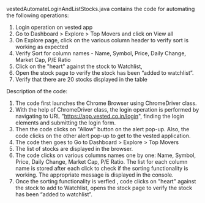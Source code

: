 vestedAutomateLoginAndListStocks.java contains the code for automating the following operations:
1) Login operation on vested app
2) Go to Dashboard > Explore > Top Movers and click on View all
3) On Explore page, click on the various column header to verify
sort is working as expected
4) Verify Sort for column names - Name, Symbol, Price, Daily
Change, Market Cap, P/E Ratio
5) Click on the "heart" against the stock to Watchlist,
6) Open the stock page to verify the stock has been “added to
watchlist”.
7) Verify that there are 20 stocks displayed in the table

Description of the code: 
1) The code first launches the Chrome Browser using ChromeDriver class. 
2) With the help of ChromeDriver class, the login operation is performed by navigating to URL "https://app.vested.co.in/login", finding the login elements and 
   submitting the login form.
3) Then the code clicks on "Allow" button on the alert pop-up. Also, the code clicks on the other alert pop-up to get to the vested application.
4) The code then goes to Go to Dashboard > Explore > Top Movers
5) The list of stocks are displayed in the browser. 
6) The code clicks on various columns names one by one: Name, Symbol, Price, Daily Change, Market Cap, P/E Ratio. The list for each column name is stored after each click to check if the sorting functionality is working. The appropriate message is displayed in the console.
7) Once the sorting functionality is verfied , code clicks on "heart" against the stock to add to Watchlist, opens the stock page to verify the stock has been “added to
watchlist”. 


